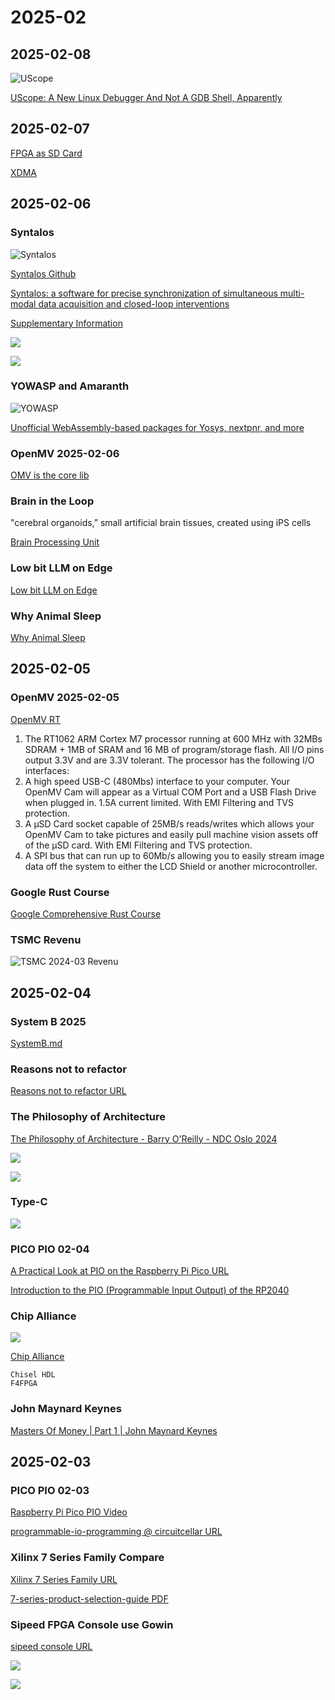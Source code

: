 # 2025-02

## 2025-02-08

![UScope](../images/2025/Screenshot%20from%202025-02-08%2010-38-09.png)

[UScope: A New Linux Debugger And Not A GDB Shell, Apparently](https://hackaday.com/2025/02/07/uscope-a-new-linux-debugger-and-not-a-gdb-shell-apparently/)

## 2025-02-07

[FPGA as SD Card](https://github.com/WangXuan95/FPGA-SDfake)

[XDMA](https://github.com/WangXuan95/Xilinx-FPGA-PCIe-XDMA-Tutorial)

## 2025-02-06

### Syntalos

![Syntalos](../images/2025/Screenshot%20from%202025-02-06%2016-59-16.png)

[Syntalos Github](https://github.com/syntalos/syntalos)

[Syntalos: a software for precise
synchronization of simultaneous multi-
modal data acquisition and closed-loop
interventions](../papers/2025/s41467-025-56081-9.pdf)

[Supplementary Information](../papers/2025/41467_2025_56081_MOESM1_ESM.pdf)

![](../images/2025/Screenshot%20from%202025-02-06%2017-06-03.png)

![](../images/2025/Screenshot%20from%202025-02-06%2017-34-56.png)

### YOWASP and Amaranth

![YOWASP](../images/2025/Screenshot%20from%202025-02-06%2015-51-43.png)

[Unofficial WebAssembly-based packages for Yosys, nextpnr, and more](https://yowasp.org/)

### OpenMV 2025-02-06

[OMV is the core lib](https://github.com/openmv/openmv/tree/master/src/omv)

<!---
### XDAQ Connect Pipe

![](../diagrams/2025/xdaq_connect.png)

--->

### Brain in the Loop

"cerebral organoids,” small artificial brain tissues, created using iPS cells

[Brain Processing Unit ](https://www.creativeapplications.net/robotics/brain-processing-unit-artificial-brain-tissue-apis/)

### Low bit LLM on Edge

[Low bit LLM on Edge](https://www.microsoft.com/en-us/research/blog/advances-to-low-bit-quantization-enable-llms-on-edge-devices/)

### Why Animal Sleep

[Why Animal Sleep](https://hackaday.com/2025/02/05/investigating-why-animals-sleep-from-memory-sorting-to-waste-disposal/)

## 2025-02-05

### OpenMV 2025-02-05

[OpenMV RT](https://openmv.io/products/openmv-cam-rt)

1. The RT1062 ARM Cortex M7 processor running at 600 MHz 
with 32MBs SDRAM + 1MB of SRAM and 16 MB of program/storage flash. 
All I/O pins output 3.3V and are 3.3V tolerant. 
The processor has the following I/O interfaces:
2. A high speed USB-C (480Mbs) interface to your computer. 
Your OpenMV Cam will appear as a Virtual COM Port 
and a USB Flash Drive when plugged in.
1.5A current limited. With EMI Filtering and TVS protection.
3. A μSD Card socket capable of 25MB/s reads/writes 
which allows your OpenMV Cam to take pictures and 
easily pull machine vision assets off of the μSD card.
With EMI Filtering and TVS protection.
4. A SPI bus that can run up to 60Mb/s 
allowing you to easily stream image data off the system to 
either the LCD Shield or another microcontroller.

### Google Rust Course

[Google Comprehensive Rust Course](https://google.github.io/comprehensive-rust/)

### TSMC Revenu

![TSMC 2024-03 Revenu ](../images/2025/Screenshot%20from%202025-02-05%2010-49-51.png)

## 2025-02-04

### System B 2025

[SystemB.md](../subtitles/SystemB.md)

### Reasons not to refactor

[Reasons not to refactor URL](https://thoughtbot.com/blog/reasons-not-to-refactor)

### The Philosophy of Architecture

[The Philosophy of Architecture - Barry O'Reilly - NDC Oslo 2024](https://www.youtube.com/watch?v=H8ZOp8ayluU&t=12s)

![](../images/2025/Screenshot%20from%202025-02-04%2014-47-20.png)

![](../images/2025/Screenshot%20from%202025-02-04%2014-54-58.png)

### Type-C

![](../images/2025/components_adafruit_USB_C_graphic_outlines.png)

### PICO PIO 02-04

[A Practical Look at PIO on the Raspberry Pi Pico URL](https://blues.com/blog/raspberry-pi-pico-pio/)

[Introduction to the PIO (Programmable Input Output) of the RP2040](https://tutoduino.fr/en/pio-rp2040-en/)

### Chip Alliance

![](../images/2025/Screenshot%20from%202025-02-04%2016-58-19.png)

[Chip Alliance](https://www.chipsalliance.org/)

    Chisel HDL
    F4FPGA

### John Maynard Keynes

[Masters Of Money | Part 1 | John Maynard Keynes](https://www.youtube.com/watch?v=CkHooEp3vRE)

## 2025-02-03

### PICO PIO 02-03

[Raspberry Pi Pico PIO Video](https://www.youtube.com/playlist?list=PLiRALtgGsxmZs_LXGkh09Zr2NUmk_mtEI)

[programmable-io-programming @ circuitcellar URL](https://circuitcellar.com/research-design-hub/basics-of-design/programmable-io-programming/)

### Xilinx 7 Series Family Compare

[Xilinx 7 Series Family URL](https://www.vctelec.com/Showblogs_3878.html)

[7-series-product-selection-guide PDF](../papers/2025/7-series-product-selection-guide.pdf)

### Sipeed FPGA Console use Gowin

[sipeed console URL](https://www.hackster.io/news/sipeed-takes-on-the-mighty-mister-with-its-tang-console-fpga-development-board-112a417b3ec6)

![](../images/2025/Screenshot%20from%202025-02-03%2016-28-47.png)

![](../images/2025/Screenshot%20from%202025-02-03%2016-29-34.png)
